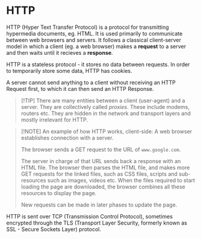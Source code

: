 # HTTP

HTTP (Hyper Text Transfer Protocol) is a protocol for transmitting hypermedia documents, eg. HTML. It is used primarily to communicate between web browsers and servers. It follows a classical client-server model in which a client (eg. a web browser) makes a **request** to a server and then waits until it recieves a **response**.

HTTP is a stateless protocol - it stores no data between requests. In order to temporarily store some data, HTTP has cookies.

A server cannot send anything to a client without receiving an HTTP Request first, to which it can then send an HTTP Response.

>[!TIP] There are many entities between a client (user-agent) and a server. They are collectively called _proxies_. These include modems, routers etc. They are hidden in the network and transport layers and mostly irrelevant for HTTP.

>[!NOTE] An example of how HTTP works, client-side:
>A web browser establishes connection with a server.
>
>The browser sends a GET request to the URL of `www.google.com`. 
>
>The server in charge of that URL sends back a response with an HTML file. The browser then parses the HTML file, and makes more GET requests for the linked files, such as CSS files, scripts and sub-resources such as images, videos etc. When the files required to start loading the page are downloaded, the browser combines all these resources to display the page.
>
>New requests can be made in later phases to update the page.

HTTP is sent over TCP (Transmission Control Protocol), sometimes encrypted through the TLS (Transport Layer Security, formerly known as SSL - Secure Sockets Layer) protocol.